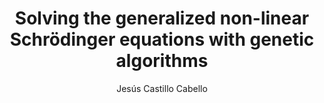 ---
paperId: 8
author: Jesús Castillo Cabello
publicationauthor: Castillo Cabello, J.
title: Solving the generalized non-linear Schrödinger equations with genetic algorithms
pdf: --
poster: --
alt: --
type: Poster
topic: FAT
link: --
conference: neurips
year: 2019
tags: neurips-2019
location: Vancouver, Canada
---